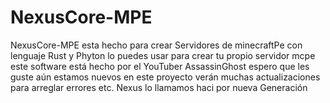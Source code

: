 # NexusCore-MPE
NexusCore-MPE esta hecho para crear Servidores de minecraftPe con lenguaje Rust y Phyton lo puedes usar para crear tu propio servidor mcpe este software está hecho por el YouTuber AssassinGhost espero que les guste aún estamos nuevos en este proyecto verán muchas actualizaciones para arreglar errores etc. Nexus lo llamamos haci por nueva Generación

